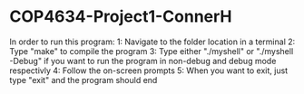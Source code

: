 # COP4634-Project1-ConnerH

In order to run this program:
	1: Navigate to the folder location in a terminal
	2: Type "make" to compile the program
	3: Type either "./myshell" or "./myshell -Debug" if you want to run the program in non-debug and debug mode respectivly
	4: Follow the on-screen prompts
	5: When you want to exit, just type "exit" and the program should end
